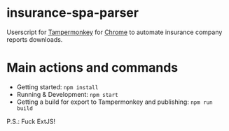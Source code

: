 # insurance-spa-parser

Userscript for [Tampermonkey](https://www.tampermonkey.net/) for [Chrome](https://chrome.google.com) to automate insurance company reports downloads.

# Main actions and commands

- Getting started: `npm install`
- Running & Development: `npm start`
- Getting a build for export to Tampermonkey and publishing: `npm run build`

P.S.: Fuck ExtJS!
